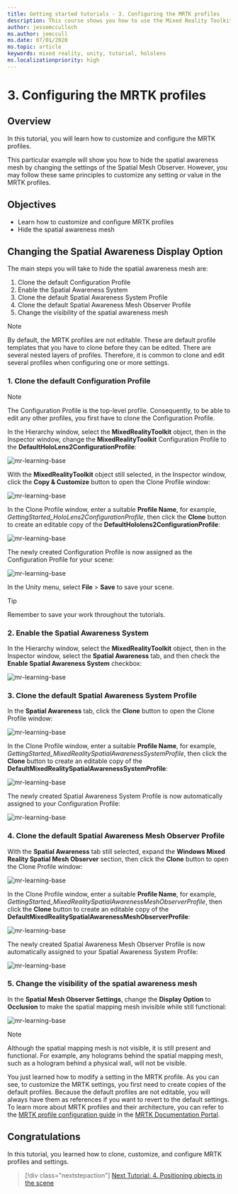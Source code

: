 ```yaml
---
title: Getting started tutorials - 3. Configuring the MRTK profiles
description: This course shows you how to use the Mixed Reality Toolkit (MRTK) to create a mixed reality application.
author: jessemcculloch
ms.author: jemccull
ms.date: 07/01/2020
ms.topic: article
keywords: mixed reality, unity, tutorial, hololens
ms.localizationpriority: high
---
```


# 3. Configuring the MRTK profiles

## Overview

In this tutorial, you will learn how to customize and configure the MRTK profiles.

This particular example will show you how to hide the spatial awareness mesh by changing the settings of the Spatial Mesh Observer. However, you may follow these same principles to customize any setting or value in the MRTK profiles.

## Objectives

* Learn how to customize and configure MRTK profiles
* Hide the spatial awareness mesh

## Changing the Spatial Awareness Display Option

The main steps you will take to hide the spatial awareness mesh are:

1. Clone the default Configuration Profile
2. Enable the Spatial Awareness System
3. Clone the default Spatial Awareness System Profile
4. Clone the default Spatial Awareness Mesh Observer Profile
5. Change the visibility of the spatial awareness mesh

> [!NOTE]
> By default, the MRTK profiles are not editable. These are default profile templates that you have to clone before they can be edited. There are several nested layers of profiles. Therefore, it is common to clone and edit several profiles when configuring one or more settings.

### 1. Clone the default Configuration Profile

> [!NOTE]
> The Configuration Profile is the top-level profile. Consequently, to be able to edit any other profiles, you first have to clone the Configuration Profile.

In the Hierarchy window, select the **MixedRealityToolkit** object, then in the Inspector window, change the **MixedRealityToolkit** Configuration Profile to the **DefaultHoloLens2ConfigurationProfile**:

![mr-learning-base](images/mr-learning-base/base-03-section1-step1-1.png)

With the **MixedRealityToolkit** object still selected, in the Inspector window, click the **Copy & Customize** button to open the Clone Profile window:

![mr-learning-base](images/mr-learning-base/base-03-section1-step1-2.png)

In the Clone Profile window, enter a suitable **Profile Name**, for example, _GettingStarted_HoloLens2ConfigurationProfile_, then click the **Clone** button to create an editable copy of the **DefaultHololens2ConfigurationProfile**:

![mr-learning-base](images/mr-learning-base/base-03-section1-step1-3.png)

The newly created Configuration Profile is now assigned as the Configuration Profile for your scene:

![mr-learning-base](images/mr-learning-base/base-03-section1-step1-4.png)

In the Unity menu, select **File** > **Save** to save your scene.

> [!TIP]
> Remember to save your work throughout the tutorials.

### 2. Enable the Spatial Awareness System

In the Hierarchy window, select the **MixedRealityToolkit** object, then in the Inspector window, select the **Spatial Awareness** tab, and then check the **Enable Spatial Awareness System** checkbox:

![mr-learning-base](images/mr-learning-base/base-03-section1-step2-1.png)

### 3. Clone the default Spatial Awareness System Profile

In the **Spatial Awareness** tab, click the **Clone** button to open the Clone Profile window:

![mr-learning-base](images/mr-learning-base/base-03-section1-step3-1.png)

In the Clone Profile window, enter a suitable **Profile Name**, for example, _GettingStarted_MixedRealitySpatialAwarenessSystemProfile_, then click the **Clone** button to create an editable copy of the **DefaultMixedRealitySpatialAwarenessSystemProfile**:

![mr-learning-base](images/mr-learning-base/base-03-section1-step3-2.png)

The newly created Spatial Awareness System Profile is now automatically assigned to your Configuration Profile:

![mr-learning-base](images/mr-learning-base/base-03-section1-step3-3.png)

### 4. Clone the default Spatial Awareness Mesh Observer Profile

With the **Spatial Awareness** tab still selected, expand the **Windows Mixed Reality Spatial Mesh Observer** section, then click the **Clone** button to open the Clone Profile window:

![mr-learning-base](images/mr-learning-base/base-03-section1-step4-1.png)

In the Clone Profile window, enter a suitable **Profile Name**, for example, _GettingStarted_MixedRealitySpatialAwarenessMeshObserverProfile_, then click the **Clone** button to create an editable copy of the **DefaultMixedRealitySpatialAwarenessMeshObserverProfile**:

![mr-learning-base](images/mr-learning-base/base-03-section1-step4-2.png)

The newly created Spatial Awareness Mesh Observer Profile is now automatically assigned to your Spatial Awareness System Profile:

![mr-learning-base](images/mr-learning-base/base-03-section1-step4-3.png)

### 5. Change the visibility of the spatial awareness mesh

In the **Spatial Mesh Observer Settings**, change the **Display Option** to **Occlusion** to make the spatial mapping mesh invisible while still functional:

![mr-learning-base](images/mr-learning-base/base-03-section1-step5-1.png)

> [!NOTE]
> Although the spatial mapping mesh is not visible, it is still present and functional. For example, any holograms behind the spatial mapping mesh, such as a hologram behind a physical wall, will not be visible.

You just learned how to modify a setting in the MRTK profile. As you can see, to customize the MRTK settings, you first need to create copies of the default profiles. Because the default profiles are not editable, you will always have them as references if you want to revert to the default settings. To learn more about MRTK profiles and their architecture, you can refer to the [MRTK profile configuration guide](https://microsoft.github.io/MixedRealityToolkit-Unity/Documentation/MixedRealityConfigurationGuide.html) in the [MRTK Documentation Portal](https://microsoft.github.io/MixedRealityToolkit-Unity/README.html).

## Congratulations

In this tutorial, you learned how to clone, customize, and configure MRTK profiles and settings.

> [!div class="nextstepaction"]
> [Next Tutorial: 4. Positioning objects in the scene](mr-learning-base-04.md)
